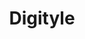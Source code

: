 ---
title: "Digityle"
role: "UX Designer"
duration: "10 weeks"
tools: "Figma"
team: ["Jessica Ti (UI/UX Lead)", "Maggie Ju", "Wennan Liu", "Jessica Liu"]
year: 2024

featured: false
published: true
layout: project
permalink: /work/digityle

logo: "assets/postimages/brallium/logo.png"
image: "assets/postimages/test.jpg"
image-alt: Test image
bg-image: "assets/postimages/test.jpg"
tags: ["ux research"]
description: Designed UI/UX and developed brand identity for Brallium's ecommerce site, highlighting sustainability and gender-neutrality, in an 8-week project with a 2-person design team.

sections:
  - id: "overview"
    title: "Overview"
  - id: "research"
    title: "Research"
  - id: "results"
    title: "Results"
  - id: "conclusion"
    title: "Conclusion"
---